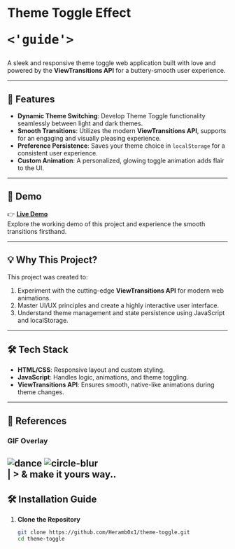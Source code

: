 # Theme Toggle Effect <pre><'guide'></pre>   

A sleek and responsive theme toggle web application built with love and powered by the **ViewTransitions API** for a buttery-smooth user experience.  

---

## 🌟 Features  
- **Dynamic Theme Switching**: Develop Theme Toggle functionality seamlessly between light and dark themes.  
- **Smooth Transitions**: Utilizes the modern **ViewTransitions API**, supports  for an engaging and visually pleasing experience.  
- **Preference Persistence**: Saves your theme choice in `localStorage` for a consistent user experience.  
- **Custom Animation**: A personalized, glowing toggle animation adds flair to the UI.  




---

## 🚀 Demo  
👉 **[Live Demo](https://theme-toggle.heramb.icu/)**  
Explore the working demo of this project and experience the smooth transitions firsthand.  

---

## 💡 Why This Project?  
This project was created to:  
1. Experiment with the cutting-edge **ViewTransitions API** for modern web animations.  
2. Master UI/UX principles and create a highly interactive user interface.  
3. Understand theme management and state persistence using JavaScript and localStorage.  

---

## 🛠️ Tech Stack  
- **HTML/CSS**: Responsive layout and custom styling.  
- **JavaScript**: Handles logic, animations, and theme toggling.  
- **ViewTransitions API**: Ensures smooth, native-like animations during theme changes.  
---

## 📸 References  
### GIF Overlay  
![dance](https://github.com/user-attachments/assets/c2599f56-032c-4d5c-a588-3dcf51674989)
![circle-blur](https://github.com/user-attachments/assets/25e01cb0-5304-4fa4-a29a-c4a6c4892e5f)
<br>
 | > & make it yours way..
---

## 🛠️ Installation Guide  
1. **Clone the Repository**  
   ```bash
   git clone https://github.com/Heramb0x1/theme-toggle.git
   cd theme-toggle
